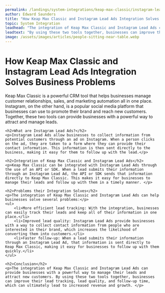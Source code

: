 ```yaml
---
permalink: /landings/system-integrations/keap-max-classic/instagram-lead-ads
author: Edward Saunders
title: "How Keap Max Classic and Instagram Lead Ads Integration Solves Business Problems"
topic: System Integration
leadhead: "The integration of Keap Max Classic and Instagram Lead Ads can provide businesses with a powerful way to manage their leads and attract new customers"
leadtext: "By using these two tools together, businesses can improve their lead tracking, lead quality, and follow-up time, which can ultimately lead to increased revenue and growth."
image: /assets/images/articles/people-sitting-near-table.webp
---
```

<div class="arttext">	<h1>How Keap Max Classic and Instagram Lead Ads Integration Solves Business Problems</h1>
	<p>Keap Max Classic is a powerful CRM tool that helps businesses manage customer relationships, sales, and marketing automation all in one place. Instagram, on the other hand, is a popular social media platform that businesses can use to promote their brand and reach new customers. Together, these two tools can provide businesses with a powerful way to attract and manage leads. </p>

	<h2>What are Instagram Lead Ads?</h2>
	<p>Instagram Lead Ads allow businesses to collect information from potential customers through an ad on Instagram. When a person clicks on the ad, they are taken to a form where they can provide their contact information. This information is then sent directly to the business, making it easy for them to follow up with the lead.</p>

	<h2>Integration of Keap Max Classic and Instagram Lead Ads</h2>
	<p>Keap Max Classic can be integrated with Instagram Lead Ads through the use of an API or SDK. When a lead submits their information through an Instagram Lead Ad, the API or SDK sends that information directly to Keap Max Classic. This makes it easy for businesses to manage their leads and follow up with them in a timely manner. </p>

	<h2>Problems their Integration Solves</h2>
	<p>The integration of Keap Max Classic and Instagram Lead Ads can help businesses solve several problems:</p>
	<ul>
		<li>More efficient lead tracking: With the integration, businesses can easily track their leads and keep all of their information in one place.</li>
		<li>Improved lead quality: Instagram Lead Ads provide businesses with a way to collect contact information from people who are interested in their brand, which increases the likelihood of converting them into customers.</li>
		<li>Faster follow-up: When a lead submits their information through an Instagram Lead Ad, that information is sent directly to Keap Max Classic, making it easy for businesses to follow up with them quickly.</li>
	</ul>

	<h2>Conclusion</h2>
	<p>The integration of Keap Max Classic and Instagram Lead Ads can provide businesses with a powerful way to manage their leads and attract new customers. By using these two tools together, businesses can improve their lead tracking, lead quality, and follow-up time, which can ultimately lead to increased revenue and growth. </p>
</div>